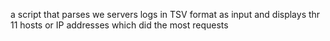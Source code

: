 a script that parses we servers logs in TSV format as input and displays thr 11 hosts or IP addresses which did the most requests
